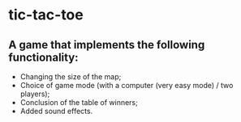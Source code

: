# tic-tac-toe

## A game that implements the following functionality:
* Changing the size of the map;
* Choice of game mode (with a computer (very easy mode) / two players);
* Conclusion of the table of winners;
* Added sound effects.
